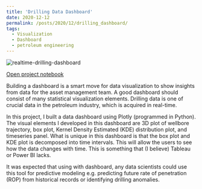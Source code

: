```yaml
---
title: 'Drilling Data Dashboard'
date: 2020-12-12
permalink: /posts/2020/12/drilling_dashboard/
tags:
  - Visualization
  - Dashboard
  - petroleum engineering
---
```


![realtime-drilling-dashboard](https://user-images.githubusercontent.com/51282928/141255359-8a55898e-1b0d-4d4a-bb26-44f12cd14dd6.gif)

[Open project notebook](https://nbviewer.org/github/yohanesnuwara/geostatistics/blob/main/project_notebooks/integrated_dashboarding_project.ipynb)

Building a dashboard is a smart move for data visualization to show insights from data for the asset management team. A good dashboard should consist of many statistical visualization elements. Drilling data is one of crucial data in the petroleum industry, which is acquired in real-time. 

In this project, I built a data dashboard using Plotly (programmed in Python). The visual elements I developed in this dashboard are 3D plot of wellbore trajectory, box plot, Kernel Density Estimated (KDE) distribution plot, and timeseries panel. What is unique in this dashboard is that the box plot and KDE plot is decomposed into time intervals. This will allow the users to see how the data changes with time. This is something that (I believe) Tableau or Power BI lacks. 

It was expected that using with dashboard, any data scientists could use this tool for predictive modeling e.g. predicting future rate of penetration (ROP) from historical records or identifying drilling anomalies.  
